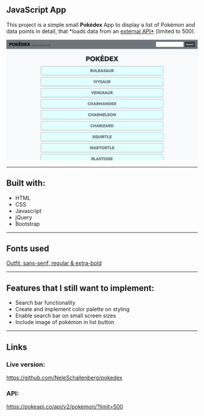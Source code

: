 ## JavaScript App

This project is a simple small **Pokédex** App to display a list of Pokémon and data points in detail, that *loads data from an [external API*](https://pokeapi.co/api/v2/pokemon/?limit=500) (limited to 500).


![Pokedex web view](https://github.com/NeleSchallenberg/pokedex/blob/main/files/screenshot-responsive.png)

---
## Built with:

- HTML
- CSS
- Javascript
- jQuery
- Bootstrap

---

## Fonts used

[Outfit, sans-serif, regular & extra-bold](https://fonts.google.com/share?selection.family=Outfit:wght@400;800)

---

## Features that I still want to implement:

- Search bar functionality
- Create and implement color palette on styling
- Enable search bar on small screen sizes
- Include image of pokémon in list button


---
## Links

### Live version:
https://github.com/NeleSchallenberg/pokedex

### API:
https://pokeapi.co/api/v2/pokemon/?limit=500

